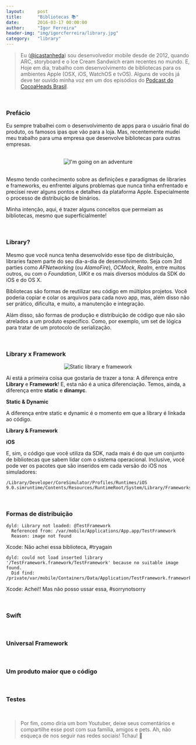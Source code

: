 ```yaml
---
layout:     post
title:      "Bibliotecas 📚"
date:       2016-03-17 00:00:00
author:     "Igor Ferreira"
header-img: "img/igorcferreira/library.jpg"
category:   "library"
---
```

> Eu ([@icastanheda](https://twitter.com/icastanheda)) sou desenvolvedor mobile desde de 2012, quando ARC, storyboard e o Ice Cream Sandwich eram recentes no mundo. 
> E, Hoje em dia, trabalho com desenvolvimento de bibliotecas para os ambientes Apple (OSX, iOS, WatchOS e tvOS).
> Alguns de vocês já deve ter ouvido minha voz em um dos episódios do [Podcast do CocoaHeads Brasil](http://soundcloud.com/cocoaheadsbr).

<br/>

### Prefácio

Eu sempre trabalhei com o desenvolvimento de apps para o usuário final do produto, os famosos ipas que vão para a loja. Mas, recentemente mudei meu trabalho para uma empresa que desenvolve bibliotecas para outras empresas.

<br/>

<center>
<img alt="I'm going on an adventure" src="https://45.media.tumblr.com/3ad2585f368bd07136af9d01aa285906/tumblr_n7y9otYV1i1s9t7xfo1_500.gif"/>
</center>

<br/>

Mesmo tendo conhecimento sobre as definições e paradigmas de libraries e frameworks, eu enfrentei alguns problemas que nunca tinha enfrentado e precisei rever alguns pontos e detalhes da plataforma Apple. Especialmente o processo de distribuição de binários.

Minha intenção, aqui, é trazer alguns conceitos que permeiam as bibliotecas, mesmo que superficialmente!

<br/>

### Library?

Mesmo que você nunca tenha desenvolvido esse tipo de distribuição, libraries fazem parte do seu dia-a-dia de desenvolvimento. Seja com 3rd parties como *AFNetworking* (ou *AlamoFire*), *OCMock*, *Realm*, entre muitos outros, ou com o *Foundation*, *UIKit* e os mais diversos módulos da SDK do iOS e do OS X.

Bibliotecas são formas de reutilizar seu código em múltiplos projetos. Você poderia copiar e colar os arquivos para cada novo app, mas, além disso não ser prático, dificulta, e muito, a manutenção e integração.

Alám disso, são formas de produção e distribuição de código que não são atrelados a um produto específico. Como, por exemplo, um set de lógica para tratar de um protocolo de serialização.

<br/>

### Library x Framework

<center><img alt="Static library e framework" src="{{ site.baseurl }}/img/igorcferreira/library_types.jpg"/></center>

Aí está a primeira coisa que gostaria de trazer a tona: A diferença entre **Library** e **Framework**! E, esta não é a unica diferenciação. Temos, ainda, a diferença entre **static** e **dinamyc**.

**Static & Dynamic**

A diferença entre static e dynamic é o momento em que a library é linkada ao código.

**Library & Framework**

**iOS**


E, sim, o código que você utiliza da SDK, nada mais é do que um conjunto de bibliotecas que sabem lidar com o sistema operacional. Inclusive, você pode ver os pacotes que são inseridos em cada versão do iOS nos simuladores:

```
/Library/Developer/CoreSimulator/Profiles/Runtimes/iOS 9.0.simruntime/Contents/Resources/RuntimeRoot/System/Library/Frameworks
```

<br/>

### Formas de distribuição

~~~
dyld: Library not loaded: @TestFramework
  Referenced from: /var/mobile/Applications/App.app/TestFramework
  Reason: image not found
~~~ 
<span class="caption text-muted">Xcode: Não achei essa biblioteca, #tryagain</span>


~~~
dyld: could not load inserted library '/TestFramework.framework/TestFramework' because no suitable image found.  
  Did find: /private/var/mobile/Containers/Data/Application/TestFramework.framework/TestFramework
~~~ 
<span class="caption text-muted">Xcode: Achei!! Mas não posso ussar essa, #sorrynotsorry</span>

<br/>

### Swift

<br/>

### Universal Framework

<br/>

### Um produto maior que o código

<br/>

### Testes

<br/>

> Por fim, como diria um bom Youtuber, deixe seus comentários e compartilhe esse post com sua família, amigos e pets. Ah, não esqueça de nos seguir nas redes sociais! Tchau! 👋